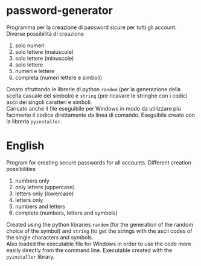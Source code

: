 # password-generator
Programma per la creazione di password sicure per tutti gli account. Diverse possibilità di creazione 
1. solo numeri
2. solo lettere (maiuscole)
3. solo lettere (minuscole)
4. solo lettere
5. numeri e lettere
6. completa (numeri lettere e simboli)

Creato sfruttando le librerie di python `random` (per la generazione della scelta casuale del simbolo) e `string` (pre ricavare le stringhe con i codici ascii dei singoli caratteri e simboli. \
Caricato anche il file eseguibile per Windows in modo da utilizzare più facimente il codice direttamente da linea di comando. Eseguibile creato con la libreria `pyinstaller`.

# English
Program for creating secure passwords for all accounts. Different creation possibilities
1. numbers only
2. only letters (uppercase)
3. letters only (lowercase)
4. letters only
5. numbers and letters
6. complete (numbers, letters and symbols)

Created using the python libraries `random` (for the generation of the random choice of the symbol) and `string` (to get the strings with the ascii codes of the single characters and symbols. \
Also loaded the executable file for Windows in order to use the code more easily directly from the command line. Executable created with the `pyinstaller` library.
